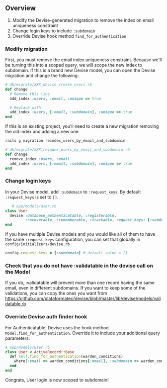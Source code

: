 ## Overview

1. Modify the Devise-generated migration to remove the index on email uniqueness constraint
2. Change login keys to include `:subdomain`
3. Override Devise hook method `find_for_authentication`

### Modify migration

First, you must remove the email index uniqueness constraint. Because we'll be turning this into a scoped query, we will scope the new index to subdomain. If this is a brand new Devise model, you can open the Devise migration and change the following:
```ruby
# db/migrate/XXX_devise_create_users.rb
def change
  # Remove this line
  add_index :users, :email, :unique => true

  # Replace with
  add_index :users, [:email, :subdomain], :unique => true
end
```
If this is an existing project, you'll need to create a new migration removing the old index and adding a new one:
```sh
rails g migration reindex_users_by_email_and_subdomain
```
```ruby
# db/migrate/XXX_reindex_users_by_email_and_subdomain.rb
def change
  remove_index :users, :email
  add_index :users, [:email, :subdomain], :unique => true
end
```

### Change login keys

In your Devise model, add `:subdomain` to `:request_keys`. By default `:request_keys` is set to `[]`.

```ruby
   # app/models/user.rb
class User
  devise :database_authenticatable, :registerable,
         :recoverable, :rememberable, :trackable, request_keys: [:subdomain]
end
```

If you have multiple Devise models and you would like all of them to have the same `:request_keys` configuration, you can set that globally in `config/initializers/devise.rb`
```ruby
config.request_keys = [:subdomain] # default value = []
```

### Check that you do not have :validatable in the devise call on the Model

If you do, :validatable will prevent more than one record having the same email, even in different subdomains.  If you want to keep some of the validations, you can copy the ones you want from https://github.com/plataformatec/devise/blob/master/lib/devise/models/validatable.rb

### Override Devise auth finder hook

For Authenticatable, Devise uses the hook method `Model.find_for_authentication`. Override it to include your additional query parameters:

```ruby
# app/models/user.rb
class User < ActiveRecord::Base
  def self.find_for_authentication(warden_conditions)
    where(:email => warden_conditions[:email], :subdomain => warden_conditions[:subdomain]).first
  end
end
```

Congrats, User login is now scoped to subdomain!